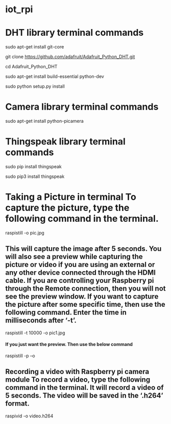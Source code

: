# iot_rpi

# DHT library terminal commands



sudo apt-get install git-core

git clone https://github.com/adafruit/Adafruit_Python_DHT.git

cd Adafruit_Python_DHT 

sudo apt-get install build-essential python-dev

sudo python setup.py install


# Camera library terminal commands

sudo apt-get install python-picamera

# Thingspeak library terminal commands

sudo pip install thingspeak

sudo pip3 install thingspeak

# Taking a Picture in terminal To capture the picture, type the following command in the terminal.

raspistill -o pic.jpg 

## This will capture the image after 5 seconds. You will also see a preview while capturing the picture or video if you are using an external or any other device connected through the HDMI cable. If you are controlling your Raspberry pi through the Remote connection, then you will not see the preview window. If you want to capture the picture after some specific time, then use the following command. Enter the time in milliseconds after ‘-t’.


raspistill -t 10000 -o pic1.jpg       

#### If you just want the preview. Then use the below command
raspistill -p –o


## Recording a video with Raspberry pi camera module To record a video, type the following command in the terminal. It will record a video of 5 seconds. The video will be saved in the ‘.h264’ format.

raspivid -o video.h264
